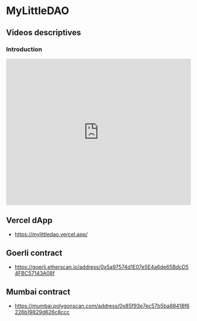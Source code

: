 # MyLittleDAO

## Videos descriptives

### Introduction
 <div style="position: relative; padding-bottom: 79.09238249594813%; height: 0;"><iframe src="https://www.loom.com/embed/9796c1fa999b4aeda0e538d8c012b3e1" frameborder="0" webkitallowfullscreen mozallowfullscreen allowfullscreen style="position: absolute; top: 0; left: 0; width: 100%; height: 100%;"></iframe></div>


## Vercel dApp
 - https://mylittledao.vercel.app/
 
## Goerli contract
 - https://goerli.etherscan.io/address/0x5a97574d1E07e5E4a6de65BdcD54FBC57143A08f

## Mumbai contract
 - https://mumbai.polygonscan.com/address/0x85f93e7ec57b5ba88418f6226b19829d626c8ccc






